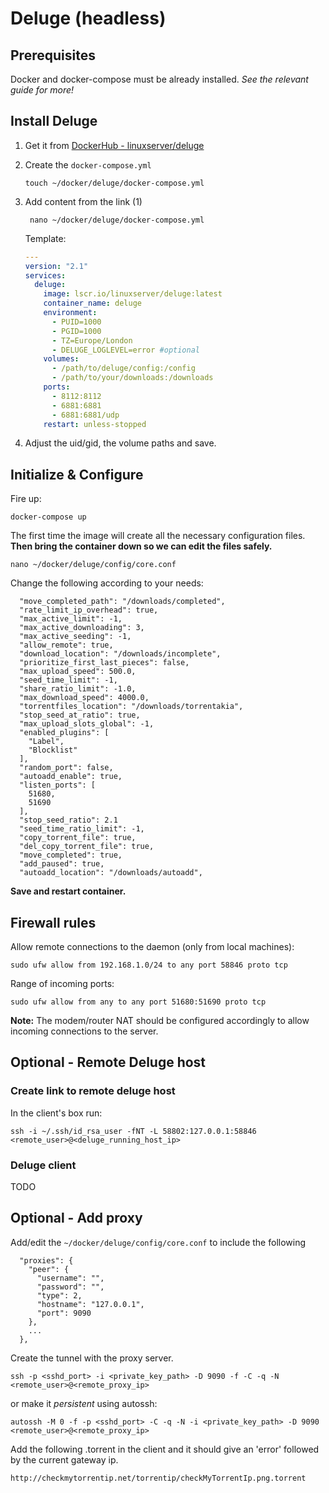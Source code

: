# Deluge (headless)

## Prerequisites

Docker and docker-compose must be already installed. _See the relevant guide for more!_

## Install Deluge

1. Get it from [DockerHub - linuxserver/deluge](https://hub.docker.com/r/linuxserver/deluge)
2. Create the `docker-compose.yml`
    ```shell
    touch ~/docker/deluge/docker-compose.yml
    ```
3.  Add content from the link (1)
    ```shell
     nano ~/docker/deluge/docker-compose.yml
    ```
    Template:
    ```yaml
    ---
    version: "2.1"
    services:
      deluge:
        image: lscr.io/linuxserver/deluge:latest
        container_name: deluge
        environment:
          - PUID=1000
          - PGID=1000
          - TZ=Europe/London
          - DELUGE_LOGLEVEL=error #optional
        volumes:
          - /path/to/deluge/config:/config
          - /path/to/your/downloads:/downloads
        ports:
          - 8112:8112
          - 6881:6881
          - 6881:6881/udp
        restart: unless-stopped
    ```

4. Adjust the uid/gid, the volume paths and save.

## Initialize & Configure

Fire up:
```shell
docker-compose up
```

The first time the image will create all the necessary configuration files.
**Then bring the container down so we can edit the files safely.**

```shell
nano ~/docker/deluge/config/core.conf
```

Change the following according to your needs:
```
  "move_completed_path": "/downloads/completed",
  "rate_limit_ip_overhead": true,
  "max_active_limit": -1,
  "max_active_downloading": 3,
  "max_active_seeding": -1,
  "allow_remote": true,
  "download_location": "/downloads/incomplete",
  "prioritize_first_last_pieces": false,
  "max_upload_speed": 500.0,
  "seed_time_limit": -1,
  "share_ratio_limit": -1.0,
  "max_download_speed": 4000.0,
  "torrentfiles_location": "/downloads/torrentakia",
  "stop_seed_at_ratio": true,
  "max_upload_slots_global": -1,
  "enabled_plugins": [
    "Label",
    "Blocklist"
  ],
  "random_port": false,
  "autoadd_enable": true,
  "listen_ports": [
    51680,
    51690
  ],
  "stop_seed_ratio": 2.1
  "seed_time_ratio_limit": -1,
  "copy_torrent_file": true,
  "del_copy_torrent_file": true,
  "move_completed": true,
  "add_paused": true,
  "autoadd_location": "/downloads/autoadd",
```

**Save and restart container.**

## Firewall rules

Allow remote connections to the daemon (only from local machines):
```shell
sudo ufw allow from 192.168.1.0/24 to any port 58846 proto tcp
```

Range of incoming ports:
```shell
sudo ufw allow from any to any port 51680:51690 proto tcp
```

**Note:** The modem/router NAT should be configured accordingly to allow incoming connections to the server.

## Optional - Remote Deluge host

### Create link to remote deluge host

In the client's box run:
```shell
ssh -i ~/.ssh/id_rsa_user -fNT -L 58802:127.0.0.1:58846 <remote_user>@<deluge_running_host_ip>
```

### Deluge client
TODO

## Optional - Add proxy
Add/edit the `~/docker/deluge/config/core.conf` to include the following
```
  "proxies": {
    "peer": {
      "username": "",
      "password": "",
      "type": 2,
      "hostname": "127.0.0.1",
      "port": 9090
    },
    ...
  },
```

Create the tunnel with the proxy server.
```shell
ssh -p <sshd_port> -i <private_key_path> -D 9090 -f -C -q -N <remote_user>@<remote_proxy_ip>
```

or make it _persistent_ using autossh:
```shell
autossh -M 0 -f -p <sshd_port> -C -q -N -i <private_key_path> -D 9090 <remote_user>@<remote_proxy_ip>
```
Add the following .torrent in the client and it should give an 'error' followed by the current gateway ip.
```
http://checkmytorrentip.net/torrentip/checkMyTorrentIp.png.torrent
```

